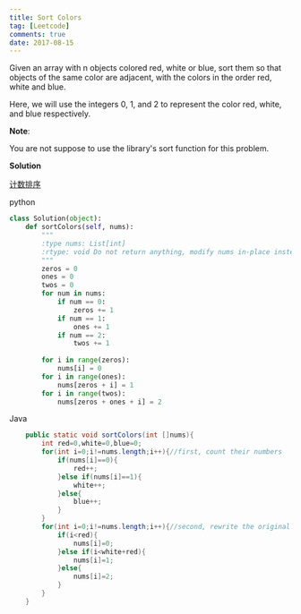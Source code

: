```yaml
---
title: Sort Colors
tag: [Leetcode]
comments: true
date: 2017-08-15
---
```








Given an array with n objects colored red, white or blue, sort them so that objects of the same color are adjacent, with the colors in the order red, white and blue.

Here, we will use the integers 0, 1, and 2 to represent the color red, white, and blue respectively.

**Note**:

You are not suppose to use the library's sort function for this problem.


**Solution**

[计数排序](https://zh.wikipedia.org/zh-cn/%E8%AE%A1%E6%95%B0%E6%8E%92%E5%BA%8F)


python

```python
class Solution(object):
    def sortColors(self, nums):
        """
        :type nums: List[int]
        :rtype: void Do not return anything, modify nums in-place instead.
        """
        zeros = 0
        ones = 0
        twos = 0
        for num in nums:
            if num == 0:
                zeros += 1
            if num == 1:
                ones += 1
            if num == 2:
                twos += 1
            
        for i in range(zeros):
            nums[i] = 0
        for i in range(ones):
            nums[zeros + i] = 1
        for i in range(twos):
            nums[zeros + ones + i] = 2
```

Java

```java
	public static void sortColors(int []nums){
		int red=0,white=0,blue=0;
		for(int i=0;i!=nums.length;i++){//first, count their numbers
			if(nums[i]==0){
				red++;
			}else if(nums[i]==1){
				white++;
			}else{
				blue++;
			}
		}
		for(int i=0;i!=nums.length;i++){//second, rewrite the original array
			if(i<red){
				nums[i]=0;
			}else if(i<white+red){
				nums[i]=1;
			}else{
				nums[i]=2;
			}
		}
	}
```